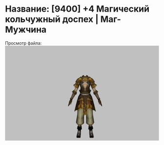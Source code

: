 # Название: [9400] +4 Магический кольчужный доспех | Маг-Мужчина

Просмотр файла:
![p040003.png](p040003.png)